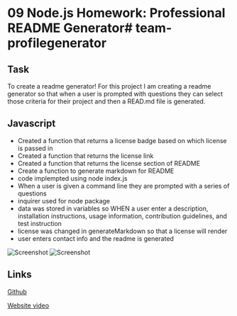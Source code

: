 # 09 Node.js Homework: Professional README Generator# team-profilegenerator

## Task

To create a readme generator!
For this project I am creating a readme generator so that when a user is prompted with questions they can select those criteria for their project and then a READ.md file is generated.

## Javascript

- Created a function that returns a license badge based on which license is passed in
- Created a function that returns the license link
- Created a function that returns the license section of README
- Create a function to generate markdown for README
- code implempted using node index.js
- When a user is given a command line they are prompted with a series of questions
- inquirer used for node package
- data was stored in variables so WHEN a user enter a description, installation instructions, usage information, contribution guidelines, and test instruction
- license was changed in generateMarkdown so that a license will render
- user enters contact info and the readme is generated

![Screenshot](./img/h9ss.PNG)
![Screenshot](./img/h9ss1.PNG)

## Links

[Github](https://github.com/rileyale001/readmegenerator)

[Website video](https://youtu.be/nzJrSZQfG4I)